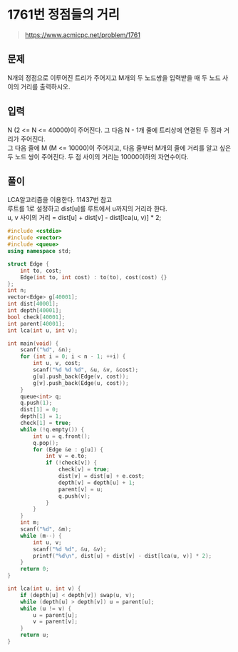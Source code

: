 # 1761번 정점들의 거리
>https://www.acmicpc.net/problem/1761

## 문제
N개의 정점으로 이루어진 트리가 주어지고 M개의 두 노드쌍을 입력받을 때 두 노드 사이의 거리를 출력하시오.

## 입력
N (2 <= N <= 40000)이 주어진다. 그 다음 N - 1개 줄에 트리상에 연결된 두 점과 거리가 주어진다.  
그 다음 줄에 M (M <= 10000)이 주어지고, 다음 줄부터 M개의 줄에 거리를 알고 싶은 두 노드 쌍이 주어진다. 두 점 사이의 거리는 10000이하의 자연수이다.  

## 풀이
LCA알고리즘을 이용한다. 11437번 참고  
루트를 1로 설정하고 dist[u]를 루트에서 u까지의 거리라 한다.  
u, v 사이의 거리 = dist[u] + dist[v] - dist[lca(u, v)] * 2;

```cpp
#include <cstdio>
#include <vector>
#include <queue>
using namespace std;

struct Edge {
    int to, cost;
    Edge(int to, int cost) : to(to), cost(cost) {}
};
int n;
vector<Edge> g[40001];
int dist[40001];
int depth[40001];
bool check[40001];
int parent[40001];
int lca(int u, int v);

int main(void) {
    scanf("%d", &n);
    for (int i = 0; i < n - 1; ++i) {
        int u, v, cost;
        scanf("%d %d %d", &u, &v, &cost);
        g[u].push_back(Edge(v, cost));
        g[v].push_back(Edge(u, cost));
    }
    queue<int> q;
    q.push(1);
    dist[1] = 0;
    depth[1] = 1;
    check[1] = true;
    while (!q.empty()) {
        int u = q.front();
        q.pop();
        for (Edge &e : g[u]) {
            int v = e.to;
            if (!check[v]) {
                check[v] = true;
                dist[v] = dist[u] + e.cost;
                depth[v] = depth[u] + 1;
                parent[v] = u;
                q.push(v);
            }
        }
    }
    int m;
    scanf("%d", &m);
    while (m--) {
        int u, v;
        scanf("%d %d", &u, &v);
        printf("%d\n", dist[u] + dist[v] - dist[lca(u, v)] * 2);
    }
    return 0;
}

int lca(int u, int v) {
    if (depth[u] < depth[v]) swap(u, v);
    while (depth[u] > depth[v]) u = parent[u];
    while (u != v) {
        u = parent[u];
        v = parent[v];
    }
    return u;
}
```